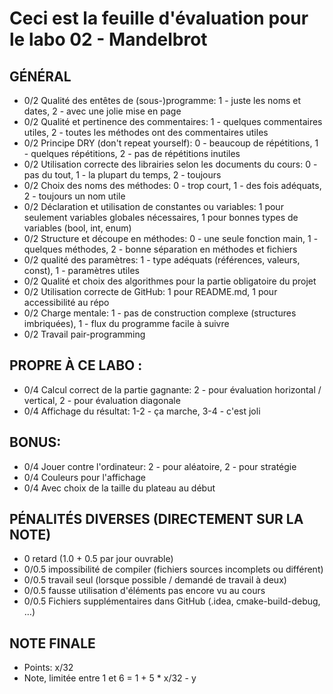 # Ceci est la feuille d'évaluation pour le labo 02 - Mandelbrot

## GÉNÉRAL

- 0/2 Qualité des entêtes de (sous-)programme: 1 - juste les noms et dates, 2 - avec une jolie mise en page
- 0/2 Qualité et pertinence des commentaires: 1 - quelques commentaires utiles, 2 - toutes les méthodes ont des commentaires utiles
- 0/2 Principe DRY (don't repeat yourself): 0 - beaucoup de répétitions, 1 - quelques répétitions, 2 - pas de répétitions inutiles
- 0/2 Utilisation correcte des librairies selon les documents du cours: 0 - pas du tout, 1 - la plupart du temps, 2 - toujours
- 0/2 Choix des noms des méthodes: 0 - trop court, 1 - des fois adéquats, 2 - toujours un nom utile
- 0/2 Déclaration et utilisation de constantes ou variables: 1 pour seulement variables globales nécessaires, 1 pour bonnes types de variables (bool, int, enum)
- 0/2 Structure et découpe en méthodes: 0 - une seule fonction main, 1 - quelques méthodes, 2 - bonne séparation en méthodes et fichiers
- 0/2 qualité des paramètres: 1 - type adéquats (références, valeurs, const), 1 - paramètres utiles
- 0/2 Qualité et choix des algorithmes pour la partie obligatoire du projet
- 0/2 Utilisation correcte de GitHub: 1 pour README.md, 1 pour accessibilité au répo
- 0/2 Charge mentale: 1 - pas de construction complexe (structures imbriquées), 1 - flux du programme facile à suivre
- 0/2 Travail pair-programming

## PROPRE À CE LABO :

- 0/4 Calcul correct de la partie gagnante: 2 - pour évaluation horizontal / vertical, 2 - pour évaluation diagonale
- 0/4 Affichage du résultat: 1-2 - ça marche, 3-4 - c'est joli

## BONUS:

- 0/4 Jouer contre l'ordinateur: 2 - pour aléatoire, 2 - pour stratégie
- 0/4 Couleurs pour l'affichage
- 0/4 Avec choix de la taille du plateau au début

## PÉNALITÉS DIVERSES (DIRECTEMENT SUR LA NOTE)

- 0 retard (1.0 + 0.5 par jour ouvrable)
- 0/0.5 impossibilité de compiler (fichiers sources incomplets ou différent)
- 0/0.5 travail seul (lorsque possible / demandé de travail à deux)
- 0/0.5 fausse utilisation d'éléments pas encore vu au cours
- 0/0.5 Fichiers supplémentaires dans GitHub (.idea, cmake-build-debug, …)

## NOTE FINALE

- Points: x/32
- Note, limitée entre 1 et 6 = 1 + 5 * x/32 - y
